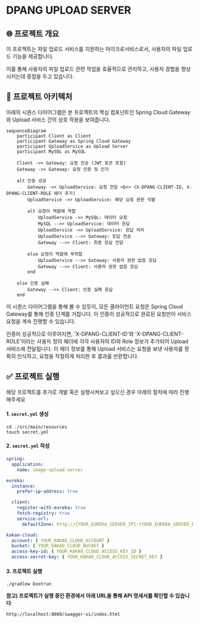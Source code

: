 # DPANG UPLOAD SERVER

## 🌐 프로젝트 개요

이 프로젝트는 파일 업로드 서비스를 지원하는 마이크로서비스로서, 사용자의 파일 업로드 기능을 제공합니다.

이를 통해 사용자의 파일 업로드 관련 작업을 효율적으로 관리하고, 사용자 경험을 향상시키는데 중점을 두고 있습니다.

## 🔀 프로젝트 아키텍처

아래의 시퀀스 다이어그램은 본 프로젝트의 핵심 컴포넌트인 Spring Cloud Gateway와 Upload 서비스 간의 상호 작용을 보여줍니다.

```mermaid
sequenceDiagram
    participant Client as Client
    participant Gateway as Spring Cloud Gateway
    participant UploadService as Upload Server
    participant MySQL as MySQL
    
    Client ->> Gateway: 요청 전송 (JWT 토큰 포함)
    Gateway ->> Gateway: 요청 인증 및 인가

    alt 인증 성공
        Gateway ->> UploadService: 요청 전달 <br> (X-DPANG-CLIENT-ID, X-DPANG-CLIENT-ROLE 헤더 추가)
        UploadService ->> UploadService: 해당 요청 권한 식별

        alt 요청이 역할에 적합
            UploadService ->> MySQL: 데이터 요청
            MySQL -->> UploadService: 데이터 응답
            UploadService ->> UploadService: 응답 처리
            UploadService -->> Gateway: 응답 전송
            Gateway -->> Client: 최종 응답 전달

        else 요청이 역할에 부적합
            UploadService -->> Gateway: 사용자 권한 없음 응답
            Gateway -->> Client: 사용자 권한 없음 응답
        end

    else 인증 실패
        Gateway -->> Client: 인증 실패 응답
    end

```

이 시퀀스 다이어그램을 통해 볼 수 있듯이, 모든 클라이언트 요청은 Spring Cloud Gateway를 통해 인증 단계를 거칩니다.
이 인증이 성공적으로 완료된 요청만이 서비스 요청을 계속 진행할 수 있습니다.

인증이 성공적으로 이루어지면, 'X-DPANG-CLIENT-ID'와 'X-DPANG-CLIENT-ROLE'이라는 사용자 정의 헤더에 각각 사용자의 ID와 Role 정보가 추가되어 Upload 서비스에 전달됩니다.
이 헤더 정보를 통해 Upload 서비스는 요청을 보낸 사용자를 정확히 인식하고, 요청을 적절하게 처리한 후 결과를 반환합니다.

## ✅ 프로젝트 실행

해당 프로젝트를 추가로 개발 혹은 실행시켜보고 싶으신 경우 아래의 절차에 따라 진행해주세요

#### 1. `secret.yml` 생성

```commandline
cd ./src/main/resources
touch secret.yml
```

#### 2. `secret.yml` 작성

```yaml
spring:
  application:
    name: image-upload-server

eureka:
  instance:
    prefer-ip-address: true

  client:
    register-with-eureka: true
    fetch-registry: true
    service-url:
      defaultZone: http://{YOUR_EUREKA_SERVER_IP}:{YOUR_EUREKA_SERVER_PORT}/eureka/

kakao-cloud:
  account: { YOUR_KAKAO_CLOUD_ACCOUNT }
  bucket: { YOUR_KAKAO_CLOUD_BUCKET }
  access-key-id: { YOUR_KAKAO_CLOUD_ACCESS_KEY_ID }
  access-secret-key: { YOUR_KAKAO_CLOUD_ACCESS_SECRET_KEY }
```

#### 3. 프로젝트 실행

```commandline
./gradlew bootrun
```

**참고) 프로젝트가 실행 중인 환경에서 아래 URL을 통해 API 명세서를 확인할 수 있습니다**

```commandline
http://localhost:8080/swagger-ui/index.html
```